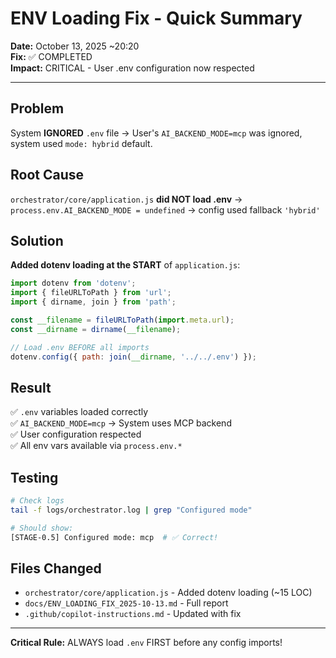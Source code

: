 # ENV Loading Fix - Quick Summary

**Date:** October 13, 2025 ~20:20  
**Fix:** ✅ COMPLETED  
**Impact:** CRITICAL - User .env configuration now respected

---

## Problem

System **IGNORED** `.env` file → User's `AI_BACKEND_MODE=mcp` was ignored, system used `mode: hybrid` default.

## Root Cause

`orchestrator/core/application.js` **did NOT load .env** → `process.env.AI_BACKEND_MODE = undefined` → config used fallback `'hybrid'`

## Solution

**Added dotenv loading at the START** of `application.js`:

```javascript
import dotenv from 'dotenv';
import { fileURLToPath } from 'url';
import { dirname, join } from 'path';

const __filename = fileURLToPath(import.meta.url);
const __dirname = dirname(__filename);

// Load .env BEFORE all imports
dotenv.config({ path: join(__dirname, '../../.env') });
```

## Result

✅ `.env` variables loaded correctly  
✅ `AI_BACKEND_MODE=mcp` → System uses MCP backend  
✅ User configuration respected  
✅ All env vars available via `process.env.*`

## Testing

```bash
# Check logs
tail -f logs/orchestrator.log | grep "Configured mode"

# Should show:
[STAGE-0.5] Configured mode: mcp  # ✅ Correct!
```

## Files Changed

- `orchestrator/core/application.js` - Added dotenv loading (~15 LOC)
- `docs/ENV_LOADING_FIX_2025-10-13.md` - Full report
- `.github/copilot-instructions.md` - Updated with fix

---

**Critical Rule:** ALWAYS load `.env` FIRST before any config imports!
